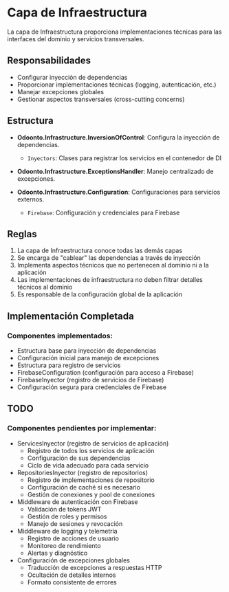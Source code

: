 # Capa de Infraestructura

La capa de Infraestructura proporciona implementaciones técnicas para las interfaces del dominio y servicios transversales.

## Responsabilidades

- Configurar inyección de dependencias
- Proporcionar implementaciones técnicas (logging, autenticación, etc.)
- Manejar excepciones globales
- Gestionar aspectos transversales (cross-cutting concerns)

## Estructura

- **Odoonto.Infrastructure.InversionOfControl**: Configura la inyección de dependencias.
  - `Inyectors`: Clases para registrar los servicios en el contenedor de DI

- **Odoonto.Infrastructure.ExceptionsHandler**: Manejo centralizado de excepciones.

- **Odoonto.Infrastructure.Configuration**: Configuraciones para servicios externos.
  - `Firebase`: Configuración y credenciales para Firebase

## Reglas

1. La capa de Infraestructura conoce todas las demás capas
2. Se encarga de "cablear" las dependencias a través de inyección
3. Implementa aspectos técnicos que no pertenecen al dominio ni a la aplicación
4. Las implementaciones de infraestructura no deben filtrar detalles técnicos al dominio
5. Es responsable de la configuración global de la aplicación 

## Implementación Completada

### Componentes implementados:
- Estructura base para inyección de dependencias
- Configuración inicial para manejo de excepciones
- Estructura para registro de servicios
- FirebaseConfiguration (configuración para acceso a Firebase)
- FirebaseInyector (registro de servicios de Firebase)
- Configuración segura para credenciales de Firebase

## TODO

### Componentes pendientes por implementar:
- ServicesInyector (registro de servicios de aplicación)
  - Registro de todos los servicios de aplicación
  - Configuración de sus dependencias
  - Ciclo de vida adecuado para cada servicio
- RepositoriesInyector (registro de repositorios)
  - Registro de implementaciones de repositorio
  - Configuración de caché si es necesario
  - Gestión de conexiones y pool de conexiones
- Middleware de autenticación con Firebase
  - Validación de tokens JWT
  - Gestión de roles y permisos
  - Manejo de sesiones y revocación
- Middleware de logging y telemetría
  - Registro de acciones de usuario
  - Monitoreo de rendimiento
  - Alertas y diagnóstico
- Configuración de excepciones globales
  - Traducción de excepciones a respuestas HTTP
  - Ocultación de detalles internos
  - Formato consistente de errores 